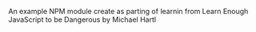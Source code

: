 An example NPM module create as parting of learnin from Learn Enough JavaScript to be Dangerous by Michael Hartl
